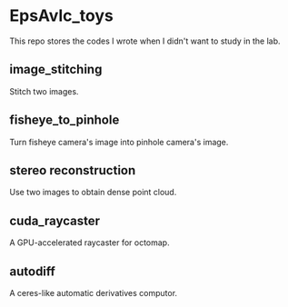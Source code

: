 # EpsAvlc_toys

This repo stores the codes I wrote when I didn't want to study in the lab.

## image_stitching

Stitch two images.

## fisheye_to_pinhole

Turn fisheye camera's image into pinhole camera's image. 

## stereo reconstruction

Use two images to obtain dense point cloud.

## cuda_raycaster

A GPU-accelerated raycaster for octomap.

## autodiff

A ceres-like automatic derivatives computor.
